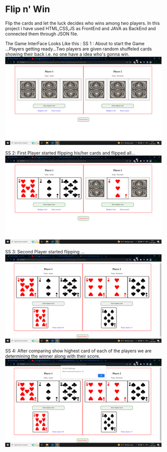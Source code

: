 # Flip n' Win
Flip the cards and let the luck decides who wins among two players.
In this project i have used HTML,CSS,JS as FrontEnd and JAVA as BackEnd and connected them through JSON file.


The Game InterFace Looks Like this :
SS 1 : About to start the Game ...Players getting ready...Two players are given random shuffeled cards showing their back i.e. no one have a idea who's gonna win.
<img src="images/1.png" width="500px">

SS 2: First Player started flipping his/her cards and flipped all...
<img src="images/2.png" width="500px">

SS 3: Second Player started flipping ...
<img src="images/3.png" width="500px">

SS 4: After comparing show highest card of each of the players we are determining the winner along with their score.
<img src="images/4.png" width="500px">
